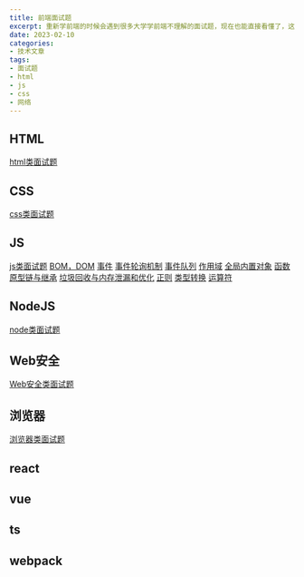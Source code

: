 ```yaml
---
title: 前端面试题
excerpt: 重新学前端的时候会遇到很多大学学前端不理解的面试题，现在也能直接看懂了，这里记录一下作为主入口
date: 2023-02-10
categories:
- 技术文章
tags:
- 面试题
- html
- js
- css
- 网络
---
```


## HTML
[html类面试题](https://shuangxunian.github.io/2023/02/10/23021002/)

## CSS
[css类面试题](https://shuangxunian.github.io/2023/02/15/23021501/)

## JS
[js类面试题](https://shuangxunian.github.io/2023/02/15/23021502/)
[BOM，DOM](https://shuangxunian.github.io/2023/03/10/23031000/)
[事件]()
[事件轮询机制]()
[事件队列]()
[作用域]()
[全局内置对象]()
[函数]()
[原型链与继承]()
[垃圾回收与内存泄漏和优化]()
[正则]()
[类型转换]()
[运算符]()


## NodeJS
[node类面试题](https://shuangxunian.github.io/2023/02/15/23021503/)

## Web安全
[Web安全类面试题](https://shuangxunian.github.io/2023/02/15/23021504/)

## 浏览器
[浏览器类面试题](https://shuangxunian.github.io/2023/02/15/23021505/)

## react
[]()

## vue
[]()

## ts
[]()

## webpack
[]()



